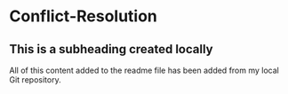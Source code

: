 # Conflict-Resolution

## This is a subheading created locally

All of this content added to the readme file has been added from my local Git repository.
